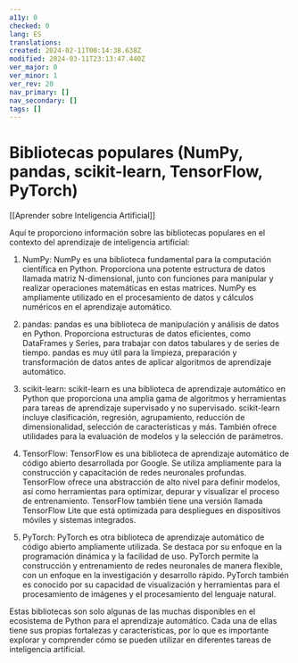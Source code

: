 ```yaml
---
a11y: 0
checked: 0
lang: ES
translations: 
created: 2024-02-11T00:14:38.638Z
modified: 2024-03-11T23:13:47.440Z
ver_major: 0
ver_minor: 1
ver_rev: 20
nav_primary: []
nav_secondary: []
tags: []
---
```

# Bibliotecas populares (NumPy, pandas, scikit-learn, TensorFlow, PyTorch)

[[Aprender sobre Inteligencia Artificial]]

Aquí te proporciono información sobre las bibliotecas populares en el contexto del aprendizaje de inteligencia artificial:

1. NumPy: NumPy es una biblioteca fundamental para la computación científica en Python. Proporciona una potente estructura de datos llamada matriz N-dimensional, junto con funciones para manipular y realizar operaciones matemáticas en estas matrices. NumPy es ampliamente utilizado en el procesamiento de datos y cálculos numéricos en el aprendizaje automático.

2. pandas: pandas es una biblioteca de manipulación y análisis de datos en Python. Proporciona estructuras de datos eficientes, como DataFrames y Series, para trabajar con datos tabulares y de series de tiempo. pandas es muy útil para la limpieza, preparación y transformación de datos antes de aplicar algoritmos de aprendizaje automático.

3. scikit-learn: scikit-learn es una biblioteca de aprendizaje automático en Python que proporciona una amplia gama de algoritmos y herramientas para tareas de aprendizaje supervisado y no supervisado. scikit-learn incluye clasificación, regresión, agrupamiento, reducción de dimensionalidad, selección de características y más. También ofrece utilidades para la evaluación de modelos y la selección de parámetros.

4. TensorFlow: TensorFlow es una biblioteca de aprendizaje automático de código abierto desarrollada por Google. Se utiliza ampliamente para la construcción y capacitación de redes neuronales profundas. TensorFlow ofrece una abstracción de alto nivel para definir modelos, así como herramientas para optimizar, depurar y visualizar el proceso de entrenamiento. TensorFlow también tiene una versión llamada TensorFlow Lite que está optimizada para despliegues en dispositivos móviles y sistemas integrados.

5. PyTorch: PyTorch es otra biblioteca de aprendizaje automático de código abierto ampliamente utilizada. Se destaca por su enfoque en la programación dinámica y la facilidad de uso. PyTorch permite la construcción y entrenamiento de redes neuronales de manera flexible, con un enfoque en la investigación y desarrollo rápido. PyTorch también es conocido por su capacidad de visualización y herramientas para el procesamiento de imágenes y el procesamiento del lenguaje natural.

Estas bibliotecas son solo algunas de las muchas disponibles en el ecosistema de Python para el aprendizaje automático. Cada una de ellas tiene sus propias fortalezas y características, por lo que es importante explorar y comprender cómo se pueden utilizar en diferentes tareas de inteligencia artificial.
